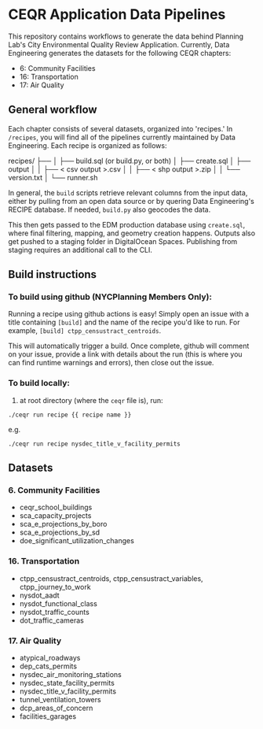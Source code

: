 # CEQR Application Data Pipelines

This repository contains workflows to generate the data behind Planning Lab's City Environmental Quality Review Application. Currently, Data Engineering generates the datasets for the following CEQR chapters:
+ 6: Community Facilities
+ 16: Transportation
+ 17: Air Quality

## General workflow
Each chapter consists of several datasets, organized into 'recipes.' In `/recipes`, you will find all of the pipelines currently maintained by Data Engineering. Each recipe is organized as follows:

recipes/
├── <dataset name>
│   ├── build.sql (or build.py, or both)
│   ├── create.sql
│   ├── output
│   │   ├── < csv output >.csv
│   │   ├── < shp output >.zip
│   │   └── version.txt
│   └── runner.sh

In general, the `build` scripts retrieve relevant columns from the input data, either by pulling from an open data source or by quering Data Engineering's RECIPE database. If needed, `build.py` also geocodes the data. 

This then gets passed to the EDM production database using `create.sql`, where final filtering, mapping, and geometry creation happens. Outputs also get pushed to a staging folder in DigitalOcean Spaces. Publishing from staging requires an additional call to the CLI.

## Build instructions
### To build using github (NYCPlanning Members Only):
Running a recipe using github actions is easy! Simply open an
issue with a title containing `[build]` and the name of the recipe you'd like to run.
For example, `[build] ctpp_censustract_centroids`. 

This will automatically trigger a build. Once complete, github will comment on your issue, provide a link with details about the run (this is where you can find runtime warnings and errors), then close out the issue.

### To build locally:
1. at root directory (where the `ceqr` file is), run: 
```
./ceqr run recipe {{ recipe name }}
```
e.g.
```
./ceqr run recipe nysdec_title_v_facility_permits
```

## Datasets
### 6. Community Facilities
 + ceqr_school_buildings
 + sca_capacity_projects
 + sca_e_projections_by_boro
 + sca_e_projections_by_sd
 + doe_significant_utilization_changes

### 16. Transportation
 + ctpp_censustract_centroids, ctpp_censustract_variables, ctpp_journey_to_work
 + nysdot_aadt
 + nysdot_functional_class
 + nysdot_traffic_counts
 + dot_traffic_cameras

### 17. Air Quality
+ atypical_roadways
+ dep_cats_permits
+ nysdec_air_monitoring_stations
+ nysdec_state_facility_permits
+ nysdec_title_v_facility_permits
+ tunnel_ventilation_towers
+ dcp_areas_of_concern
+ facilities_garages
